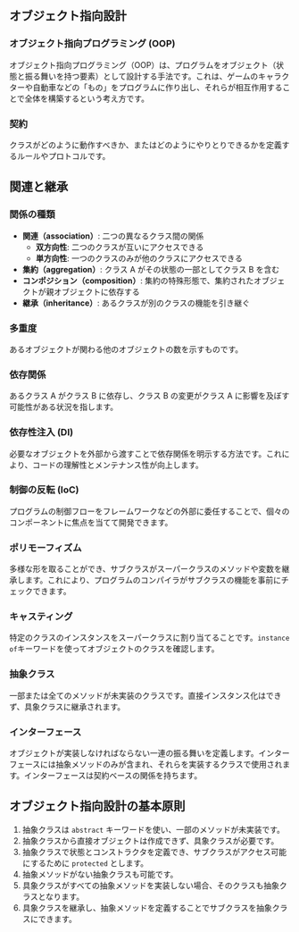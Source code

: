## オブジェクト指向設計

### オブジェクト指向プログラミング (OOP)

オブジェクト指向プログラミング（OOP）は、プログラムをオブジェクト（状態と振る舞いを持つ要素）として設計する手法です。これは、ゲームのキャラクターや自動車などの「もの」をプログラムに作り出し、それらが相互作用することで全体を構築するという考え方です。

### 契約

クラスがどのように動作すべきか、またはどのようにやりとりできるかを定義するルールやプロトコルです。

## 関連と継承

### 関係の種類

- **関連（association）**: 二つの異なるクラス間の関係
  - **双方向性**: 二つのクラスが互いにアクセスできる
  - **単方向性**: 一つのクラスのみが他のクラスにアクセスできる
- **集約（aggregation）**: クラス A がその状態の一部としてクラス B を含む
- **コンポジション（composition）**: 集約の特殊形態で、集約されたオブジェクトが親オブジェクトに依存する
- **継承（inheritance）**: あるクラスが別のクラスの機能を引き継ぐ

### 多重度

あるオブジェクトが関わる他のオブジェクトの数を示すものです。

### 依存関係

あるクラス A がクラス B に依存し、クラス B の変更がクラス A に影響を及ぼす可能性がある状況を指します。

### 依存性注入 (DI)

必要なオブジェクトを外部から渡すことで依存関係を明示する方法です。これにより、コードの理解性とメンテナンス性が向上します。

### 制御の反転 (IoC)

プログラムの制御フローをフレームワークなどの外部に委任することで、個々のコンポーネントに焦点を当てて開発できます。

### ポリモーフィズム

多様な形を取ることができ、サブクラスがスーパークラスのメソッドや変数を継承します。これにより、プログラムのコンパイラがサブクラスの機能を事前にチェックできます。

### キャスティング

特定のクラスのインスタンスをスーパークラスに割り当てることです。`instance of`キーワードを使ってオブジェクトのクラスを確認します。

### 抽象クラス

一部または全てのメソッドが未実装のクラスです。直接インスタンス化はできず、具象クラスに継承されます。

### インターフェース

オブジェクトが実装しなければならない一連の振る舞いを定義します。インターフェースには抽象メソッドのみが含まれ、それらを実装するクラスで使用されます。インターフェースは契約ベースの関係を持ちます。

## オブジェクト指向設計の基本原則

1. 抽象クラスは `abstract` キーワードを使い、一部のメソッドが未実装です。
2. 抽象クラスから直接オブジェクトは作成できず、具象クラスが必要です。
3. 抽象クラスで状態とコンストラクタを定義でき、サブクラスがアクセス可能にするために `protected` とします。
4. 抽象メソッドがない抽象クラスも可能です。
5. 具象クラスがすべての抽象メソッドを実装しない場合、そのクラスも抽象クラスとなります。
6. 具象クラスを継承し、抽象メソッドを定義することでサブクラスを抽象クラスにできます。
